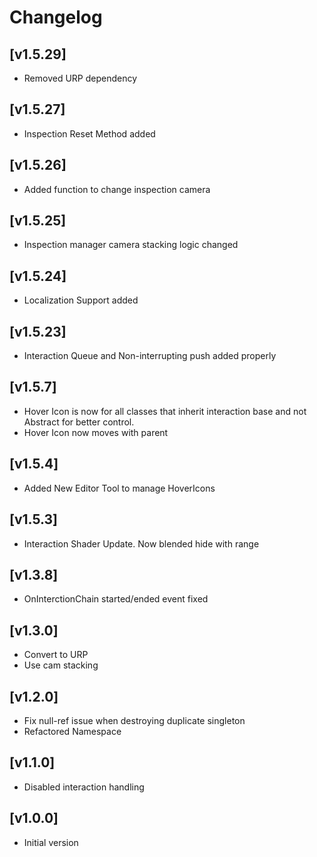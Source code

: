 # Changelog

## [v1.5.29]
+ Removed URP dependency

## [v1.5.27]
+ Inspection Reset Method added

## [v1.5.26]
+ Added function to change inspection camera

## [v1.5.25]
+ Inspection manager camera stacking logic changed

## [v1.5.24]
+ Localization Support added

## [v1.5.23]
+ Interaction Queue and Non-interrupting push added properly

## [v1.5.7]
+ Hover Icon is now for all classes that inherit interaction base and not Abstract for better control.
+ Hover Icon now moves with parent

## [v1.5.4]
+ Added New Editor Tool to manage HoverIcons

## [v1.5.3]
+ Interaction Shader Update. Now blended hide with range

## [v1.3.8]
+ OnInterctionChain started/ended event fixed

## [v1.3.0]
- Convert to URP
- Use cam stacking 
## [v1.2.0] 
- Fix null-ref issue when destroying duplicate singleton
- Refactored Namespace

## [v1.1.0] 
- Disabled interaction handling

## [v1.0.0] 
- Initial version





